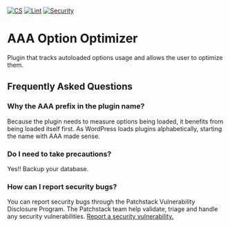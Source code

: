[![CS](https://github.com/emilia-capital/aaa-option-optimizer/actions/workflows/cs.yml/badge.svg)](https://github.com/emilia-capital/aaa-option-optimizer/actions/workflows/cs.yml)
[![Lint](https://github.com/emilia-capital/aaa-option-optimizer/actions/workflows/lint.yml/badge.svg)](https://github.com/emilia-capital/aaa-option-optimizer/actions/workflows/lint.yml)
[![Security](https://github.com/emilia-capital/aaa-option-optimizer/actions/workflows/security.yml/badge.svg)](https://github.com/emilia-capital/aaa-option-optimizer/actions/workflows/security.yml)

# AAA Option Optimizer
Plugin that tracks autoloaded options usage and allows the user to optimize them.

## Frequently Asked Questions

### Why the AAA prefix in the plugin name?

Because the plugin needs to measure options being loaded, it benefits from being loaded itself first. As WordPress loads plugins alphabetically, 
starting the name with AAA made sense.

### Do I need to take precautions?

Yes!! Backup your database.


### How can I report security bugs?

You can report security bugs through the Patchstack Vulnerability Disclosure Program. The Patchstack team help validate, triage and handle any security vulnerabilities. [Report a security vulnerability.](https://patchstack.com/database/vdp/aaa-option-optimizer)
